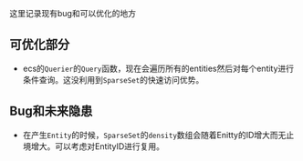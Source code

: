 这里记录现有bug和可以优化的地方

## 可优化部分

* ecs的`Querier`的`Query`函数，现在会遍历所有的entities然后对每个entity进行条件查询。这没利用到`SparseSet`的快速访问优势。

## Bug和未来隐患

* 在产生`Entity`的时候，`SparseSet`的`density`数组会随着Enitty的ID增大而无止境增大。可以考虑对EntityID进行复用。